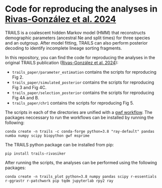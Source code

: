 # Code for reproducing the analyses in [Rivas-González et al. 2024](https://doi.org/10.1371/journal.pgen.1010836)

TRAILS is a coalescent hidden Markov model (HMM) that reconstructs demographic parameters (ancestral Ne and split times) for three species and an outgroup. After model fitting, TRAILS can also perform posterior decoding to identify incomplete lineage sorting fragments. 

In this repository, you can find the code for reproducing the analyses in the original TRAILS publication ([Rivas-González et al. 2024](https://doi.org/10.1371/journal.pgen.1010836)):

- `trails_paper/parameter_estimation` contains the scripts for reproducing Fig 2.
- `trails_paper/simulated_posterior` contains the scripts for reproducing Fig 3 and Fig 4C.
- `trails_paper/selection_posterior` contains the scripts for reproducing Fig 4A and B.
- `trails_paper/chr1` contains the scripts for reproducing Fig 5. 

The scripts in each of the directories are unified with a [gwf workflow](https://gwf.app). The packages neccessary to run the workflows can be installed by running the following:

```{bash}
conda create -n trails -c conda-forge python=3.8 "ray-default" pandas numba numpy scipy biopython gwf msprime
```

The TRAILS python package can be installed from pip:

```{bash}
pip install trails-rivasiker
```

After running the scripts, the analyses can be performed using the following packages:

```{bash}
conda create -n trails_plot python=3.8 numpy pandas scipy r-essentials r-ggrastr r-patchwork pip tqdm jupyterlab rpy2 ray
```
